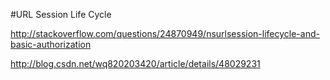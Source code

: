 #URL Session Life Cycle

http://stackoverflow.com/questions/24870949/nsurlsession-lifecycle-and-basic-authorization

http://blog.csdn.net/wq820203420/article/details/48029231